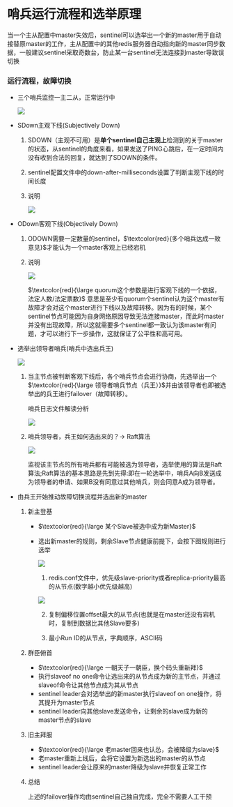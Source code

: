 # 哨兵运行流程和选举原理

当一个主从配置中master失效后，sentinel可以选举出一个新的master用于自动接替原master的工作，主从配置中的其他redis服务器自动指向新的master同步数据，一般建议sentinel采取奇数台，防止某一台sentinel无法连接到master导致误切换

### 运行流程，故障切换

- 三个哨兵监控一主二从，正常运行中

  ![](images/3.哨兵架构.png)

- SDown主观下线(Subjectively Down)

  1. SDOWN（主观不可用）是**单个sentinel自己主观上**检测到的关于master的状态，从sentinel的角度来看，如果发送了PING心跳后，在一定时间内没有收到合法的回复，就达到了SDOWN的条件。

  2. sentinel配置文件中的down-after-milliseconds设置了判断主观下线的时间长度

  3. 说明

     ![](images/19.主观下线说明.jpg)

- ODown客观下线(Objectively Down)

  1. ODOWN需要一定数量的sentinel，$\textcolor{red}{多个哨兵达成一致意见}$才能认为一个master客观上已经宕机

  2. 说明

     ![](images/20.ODown客观下线说明.jpg)

     $\textcolor{red}{\large quorum这个参数是进行客观下线的一个依据，法定人数/法定票数}$
     意思是至少有quorum个sentinel认为这个master有故障才会对这个master进行下线以及故障转移。因为有的时候，某个sentinel节点可能因为自身网络原因导致无法连接master，而此时master并没有出现故障，所以这就需要多个sentinel都一致认为该master有问题，才可以进行下一步操作，这就保证了公平性和高可用。

- 选举出领导者哨兵(哨兵中选出兵王)

  ![](images/21.主哨兵解释.jpg)

  1. 当主节点被判断客观下线后，各个哨兵节点会进行协商，先选举出一个$\textcolor{red}{\large 领导者哨兵节点（兵王）}$并由该领导者也即被选举出的兵王进行failover（故障转移）。

     哨兵日志文件解读分析

     ![](images/22.哨兵兵王选举.jpg)

  2. 哨兵领导者，兵王如何选出来的？-> Raft算法

     ![](images/23.Raft算法.jpg)

     监视该主节点的所有哨兵都有可能被选为领导者，选举使用的算法是Raft算法;Raft算法的基本思路是先到先得:即在一轮选举中，哨兵A向B发送成为领导者的申请、如果B没有同意过其他哨兵，则会同意A成为领导者。


- 由兵王开始推动故障切换流程并选出新的master

  1. 新主登基

     - $\textcolor{red}{\large 某个Slave被选中成为新Master}$

     - 选出新master的规则，剩余Slave节点健康前提下，会按下图规则进行选举

       ![](images/24.新master选举.jpg)

       1. redis.conf文件中，优先级slave-priority或者replica-priority最高的从节点(数字越小优先级越高)

       ![](images/25.从节点升级为主节点默认优先级.jpg)

       2. 复制偏移位置offset最大的从节点(也就是在master还没有宕机时，复制到数据比其他Slave要多)


       3. 最小Run ID的从节点，字典顺序，ASCII码

  2. 群臣俯首

     - $\textcolor{red}{\large 一朝天子一朝臣，换个码头重新拜}$
     - 执行slaveof no one命令让选出来的从节点成为新的主节点，并通过slaveof命令让其他节点成为其从节点
     - sentinel leader会对选举出的新master执行slaveof on one操作，将其提升为master节点
     - sentinel leader向其他slave发送命令，让剩余的slave成为新的master节点的slave

  3. 旧主拜服

     - $\textcolor{red}{\large 老master回来也认怂，会被降级为slave}$
     - 老master重新上线后，会将它设置为新选出的master的从节点
     - sentinel leader会让原来的master降级为slave并恢复正常工作

  4. 总结

     上述的failover操作均由sentinel自己独自完成，完全不需要人工干预











